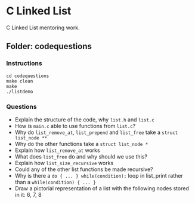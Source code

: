 # C Linked List

C Linked List mentoring work.

## Folder: codequestions

### Instructions

```
cd codequestions
make clean
make
./listdemo
```

### Questions

* Explain the structure of the code, why ```list.h``` and ```list.c```
* How is ```main.c``` able to use functions from ```list.c```?
* Why do ```list_remove_at```, ```list_prepend``` and ```list_free``` take a ```struct list_node **```
* Why do the other functions take a ```struct list_node *```
* Explain how ```list_remove_at``` works
* What does ```list_free``` do and why should we use this?
* Explain how ```list_size_recursive``` works
* Could any of the other list functions be made recursive?
* Why is there a ```do { ... } while(condition);``` loop in list_print rather than a ```while(condition) { ... }```
* Draw a pictorial representation of a list with the following nodes stored in it: 6, 7, 8
